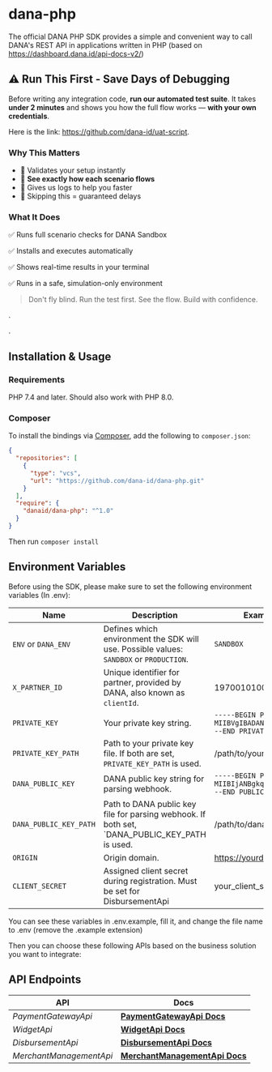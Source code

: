 # dana-php

The official DANA PHP SDK provides a simple and convenient way to call DANA's REST API in applications written in PHP (based on https://dashboard.dana.id/api-docs-v2/)

## ⚠️ Run This First - Save Days of Debugging

Before writing any integration code, **run our automated test suite**. It takes **under 2 minutes** and shows you how the full flow works — **with your own credentials**.

Here is the link: https://github.com/dana-id/uat-script.

### Why This Matters

- 🧪 Validates your setup instantly
- 👀 **See exactly how each scenario flows**
- 🧾 Gives us logs to help you faster
- 🚫 Skipping this = guaranteed delays 


### What It Does

✅ Runs full scenario checks for DANA Sandbox

✅ Installs and executes automatically

✅ Shows real-time results in your terminal

✅ Runs in a safe, simulation-only environment

> Don't fly blind. Run the test first. See the flow. Build with confidence.

  
  .  

  .


## Installation & Usage

### Requirements

PHP 7.4 and later.
Should also work with PHP 8.0.

### Composer

To install the bindings via [Composer](https://getcomposer.org/), add the following to `composer.json`:

```json
{
  "repositories": [
    {
      "type": "vcs",
      "url": "https://github.com/dana-id/dana-php.git"
    }
  ],
  "require": {
    "danaid/dana-php": "^1.0"
  }
}
```

Then run `composer install`

## Environment Variables

Before using the SDK, please make sure to set the following environment variables (In .env):

| Name                   | Description                                                                                   | Example Value                                                                   |
| ---------------------- | ---------------------------------------------------------------------------------------       | ------------------------------------------------------------------------------- |
| `ENV` or `DANA_ENV`    | Defines which environment the SDK will use. Possible values: `SANDBOX` or `PRODUCTION`.       | `SANDBOX`                                                                       |
| `X_PARTNER_ID`         | Unique identifier for partner, provided by DANA, also known as `clientId`.                    | 1970010100000000000000                                                          |
| `PRIVATE_KEY`          | Your private key string.                                                                      | `-----BEGIN PRIVATE KEY-----MIIBVgIBADANBg...LsvTqw==-----END PRIVATE KEY-----` |
| `PRIVATE_KEY_PATH`     | Path to your private key file. If both are set, `PRIVATE_KEY_PATH` is used.                   | /path/to/your_private_key.pem                                                   |
| `DANA_PUBLIC_KEY`      | DANA public key string for parsing webhook.                                                   | `-----BEGIN PUBLIC KEY-----MIIBIjANBgkq...Do/QIDAQAB-----END PUBLIC KEY-----`   |
| `DANA_PUBLIC_KEY_PATH` | Path to DANA public key file for parsing webhook. If both set, `DANA_PUBLIC_KEY_PATH is used. | /path/to/dana_public_key.pem                                                    |
| `ORIGIN`               | Origin domain.                                                                                | https://yourdomain.com                                                          |
| `CLIENT_SECRET`        | Assigned client secret during registration. Must be set for DisbursementApi                   | your_client_secret                                                              |

You can see these variables in .env.example, fill it, and change the file name to .env (remove the .example extension)

Then you can choose these following APIs based on the business solution you want to integrate:

## API Endpoints

API | Docs 
------------ | -------------
*PaymentGatewayApi* | [**PaymentGatewayApi Docs**](docs/PaymentGatewayAPI.md)
*WidgetApi* | [**WidgetApi Docs**](docs/WidgetAPI.md)
*DisbursementApi* | [**DisbursementApi Docs**](docs/DisbursementAPI.md)
*MerchantManagementApi* | [**MerchantManagementApi Docs**](docs/MerchantManagementAPI.md)
